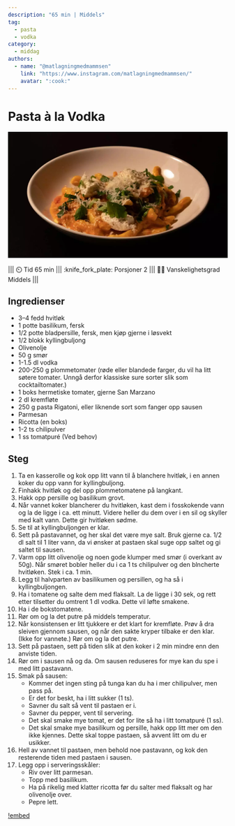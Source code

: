 ```yaml
---
description: "65 min | Middels"
tag:
  - pasta
  - vodka
category:
  - middag
authors:
  - name: "@matlagningmedmammsen"
    link: "https://www.instagram.com/matlagningmedmammsen/"
    avatar: ":cook:"
---
```


# Pasta à la Vodka

![](/static/pasta-a-la-vodka.webp)

<!-- dprint-ignore-start -->
||| :timer_clock: Tid
65 min
||| :knife_fork_plate: Porsjoner
2
||| :cook: Vanskelighetsgrad
Middels
|||
<!-- dprint-ignore-end -->

## Ingredienser

- 3–4 fedd hvitløk
- 1 potte basilikum, fersk
- 1/2 potte bladpersille, fersk, men kjøp gjerne i løsvekt
- 1/2 blokk kyllingbuljong
- Olivenolje
- 50 g smør
- 1-1.5 dl vodka
- 200-250 g plommetomater (røde eller blandede farger, du vil ha litt søtere tomater.
  Unngå derfor klassiske sure sorter slik som cocktailtomater.)
- 1 boks hermetiske tomater, gjerne San Marzano
- 2 dl kremfløte
- 250 g pasta Rigatoni, eller liknende sort som fanger opp sausen
- Parmesan
- Ricotta (en boks)
- 1-2 ts chilipulver
- 1 ss tomatpuré (Ved behov)

## Steg

1. Ta en kasserolle og kok opp litt vann til å blanchere hvitløk, i en annen koker du
   opp vann for kyllingbuljong.
2. Finhakk hvitløk og del opp plommetomatene på langkant.
3. Hakk opp persille og basilikum grovt.
4. Når vannet koker blancherer du hvitløken, kast dem i fosskokende vann og la de ligge
   i ca. ett minutt. Videre heller du dem over i en sil og skyller med kalt vann. Dette
   gir hvitløken sødme.
5. Se til at kyllingbuljongen er klar.
6. Sett på pastavannet, og her skal det være mye salt. Bruk gjerne ca. 1/2 dl salt til 1
   liter vann, da vi ønsker at pastaen skal suge opp saltet og gi saltet til sausen.
7. Varm opp litt olivenolje og noen gode klumper med smør (i overkant av 50g). Når
   smøret bobler heller du i ca 1 ts chilipulver og den blncherte hvitløken. Stek i ca.
   1 min.
8. Legg til halvparten av basilikumen og persillen, og ha så i kyllingbuljongen.
9. Ha i tomatene og salte dem med flaksalt. La de ligge i 30 sek, og rett etter
   tilsetter du omtrent 1 dl vodka. Dette vil løfte smakene.
10. Ha i de bokstomatene.
11. Rør om og la det putre på middels temperatur.
12. Når konsistensen er litt tjukkere er det klart for kremfløte. Prøv å dra sleiven
    gjennom sausen, og når den sakte kryper tilbake er den klar. (Ikke for vannete.) Rør
    om og la det putre.
13. Sett på pastaen, sett på tiden slik at den koker i 2 min mindre enn den anviste
    tiden.
14. Rør om i sausen nå og da. Om sausen reduseres for mye kan du spe i med litt
    pastavann.
15. Smak på sausen:
    - Kommer det ingen sting på tunga kan du ha i mer chilipulver, men pass på.
    - Er det for beskt, ha i litt sukker (1 ts).
    - Savner du salt så vent til pastaen er i.
    - Savner du pepper, vent til servering.
    - Det skal smake mye tomat, er det for lite så ha i litt tomatpuré (1 ss).
    - Det skal smake mye basilikum og persille, hakk opp litt mer om den ikke kjennes.
      Dette skal toppe pastaen, så avvent litt om du er usikker.
16. Hell av vannet til pastaen, men behold noe pastavann, og kok den resterende tiden
    med pastaen i sausen.
17. Legg opp i serveringsskåler:
    - Riv over litt parmesan.
    - Topp med basilikum.
    - Ha på rikelig med klatter ricotta før du salter med flaksalt og har olivenolje
      over.
    - Pepre lett.

[!embed](https://www.youtube.com/watch?v=aHvYHuASe8o)

<script type="application/ld+json">
{
  "@context": "https://schema.org/",
  "@type": "Recipe",
  "name": "Pasta à la Vodka",
  "image": "/static/pasta-a-la-vodka.webp",
  "video": "https://www.youtube.com/watch?v=aHvYHuASe8o",
  "author": {
    "@type": "Person",
    "name": "@matlagningmedmammsen",
    "url": "https://www.instagram.com/matlagningmedmammsen/"
  },
  "datePublished": "2024-05-30",
  "description": "65 min | Enkel",
  "prepTime": "PT25M",
  "cookTime": "PT40M",
  "totalTime": "PT65M",
  "recipeYield": "3 porsjoner",
  "recipeCategory": "Hovedrett",
  "recipeCuisine": "Italiensk",
  "keywords": "italiensk, pasta, vodka",
  "recipeIngredient": [
    "3–4 fedd hvitløk",
    "1 potte basilikum",
    "0.5 potte bladpersille",
    "0.5 kyllingbuljong",
    "olivenolje",
    "50 g smør",
    "1–1.5 dl vodka",
    "200–250 g plommetomater (røde eller blandede farger, og så søte som mulig)",
    "1 boks hermetiske tomater (gjerne San Marzano)",
    "2 dl kremfløte",
    "250 g pasta Rigatoni, eller liknende type som fanger opp masse saus",
    "Parmesan",
    "1 boks Ricotta",
    "1–2 ts chilipulver",
    "1 ss tomatpuré"
  ],
  "recipeInstructions": [
    {
      "@type": "HowToStep",
      "text": "Ta en kasserolle og kok opp litt vann til å blanchere hvitløk, i en annen koker du opp vann for kyllingbuljong."
    },
    {
      "@type": "HowToStep",
      "text": "Finhakk hvitløk og del opp plommetomatene på langkant."
    },
    {
      "@type": "HowToStep",
      "text": "Hakk opp persille og basilikum grovt."
    },
    {
      "@type": "HowToStep",
      "text": "Når vannet koker blancherer du hvitløken, kast dem i fosskokende vann og la de ligge i ca. ett minutt. Videre heller du dem over i en sil og skyller med kalt vann. Dette gir hvitløken sødme."
    },
    {
      "@type": "HowToStep",
      "text": "Se til at kyllingbuljongen er klar."
    },
    {
      "@type": "HowToStep",
      "text": "Sett på pastavannet, og her skal det være mye salt. Bruk gjerne ca. 1/2 dl salt til 1 liter vann, da vi ønsker at pastaen skal suge opp saltet og gi saltet til sausen."
    },
    {
      "@type": "HowToStep",
      "text": "Varm opp litt olivenolje og noen gode klumper med smør (i overkant av 50g). Når smøret bobler heller du i ca 1 ts chilipulver og den blncherte hvitløken. Stek i ca. 1 min."
    },
    {
      "@type": "HowToStep",
      "text": "Legg til halvparten av basilikumen og persillen, og ha så i kyllingbuljongen."
    },
    {
      "@type": "HowToStep",
      "text": "Ha i tomatene og salte dem med flaksalt. La de ligge i 30 sek, og rett etter tilsetter du omtrent 1 dl vodka. Dette vil løfte smakene."
    },
    {
      "@type": "HowToStep",
      "text": "Ha i de bokstomatene."
    },
    {
      "@type": "HowToStep",
      "text": "Rør om og la det putre på middels temperatur."
    },
    {
      "@type": "HowToStep",
      "text": "Når konsistensen er litt tjukkere er det klart for kremfløte. Prøv å dra sleiven gjennom sausen, og når den sakte kryper tilbake er den klar. (Ikke for vannete.) Rør om og la det putre."
    },
    {
      "@type": "HowToStep",
      "text": "Sett på pastaen, sett på tiden slik at den koker i 2 min mindre enn den anviste tiden."
    },
    {
      "@type": "HowToStep",
      "text": "Rør om i sausen nå og da. Om sausen reduseres for mye kan du spe i med litt pastavann."
    },
    {
      "@type": "HowToStep",
      "text": "Smak på sausen: (1) Kommer det ingen sting på tunga kan du ha i mer chilipulver, men pass på. (2) Er det for beskt, ha i litt sukker (1 ts). (3) Savner du salt så vent til pastaen er i. (4) Savner du pepper, vent til servering. (5) Det skal smake mye tomat, er det for lite så ha i litt tomatpuré (1 ss). (6) Det skal smake mye basilikum og persille, hakk opp litt mer om den ikke kjennes. Dette skal toppe pastaen, så avvent litt om du er usikker."
    },
    {
      "@type": "HowToStep",
      "text": "Hell av vannet til pastaen, men behold noe pastavann, og kok den resterende tiden med pastaen i sausen."
    },
    {
      "@type": "HowToStep",
      "text": "Legg opp i serveringsskåler. Topp med litt parmesan, basilikum, pepper og rikelig med klatter ricotta før du salter med flaksalt og har olivenolje
      over."
    }
  ]
}
</script>
